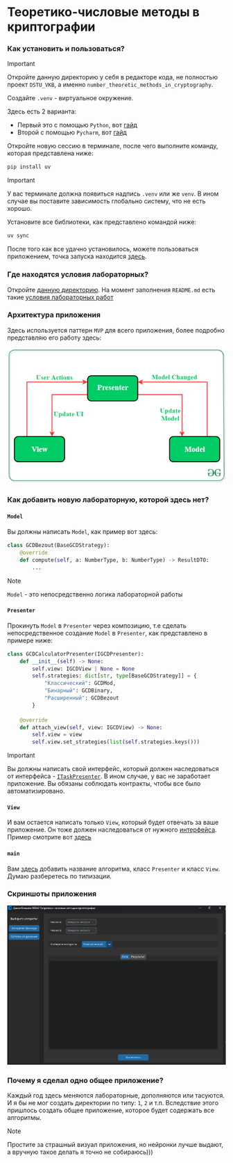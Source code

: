 # Теоретико-числовые методы в криптографии

### Как установить и пользоваться?

> [!IMPORTANT]
> Откройте данную директорию у себя в редакторе кода, не полностью проект `DSTU_VKB`,
> а именно `number_theoretic_methods_in_cryptography`.

Создайте `.venv` - виртуальное окружение.

Здесь есть 2 варианта:

- Первый это с помощью `Python`, вот [гайд](https://www.geeksforgeeks.org/create-virtual-environment-using-venv-python/)
- Второй с помощью `Pycharm`, вот [гайд](https://www.jetbrains.com/help/pycharm/creating-virtual-environment.html)

Откройте новую сессию в терминале, после чего выполните команду, которая представлена ниже:

```bash
pip install uv
```

> [!IMPORTANT]
> У вас терминале должна появиться надпись `.venv` или же `venv`.
> В ином случае вы поставите зависимость глобально систему, что не есть хорошо.

Установите все библиотеки, как представлено командой ниже:

```bash
uv sync
```

После того как все удачно установилось, можете пользоваться приложением, точка запуска находится [здесь](app/main.py).

### Где находятся условия лабораторных?

Откройте [данную директорию](docs).
На момент заполнения `README.md` есть такие [условия лабораторных работ](docs/2024-2025/conditions)

### Архитектура приложения

Здесь используется паттерн `MVP` для всего приложения, более подробно представляю его работу здесь:

![mvp.png](docs/1.png)

### Как добавить новую лабораторную, которой здесь нет? 

#### `Model`

Вы должны написать `Model`, как пример вот здесь: 

```python
class GCDBezout(BaseGCDStrategy):
    @override
    def compute(self, a: NumberType, b: NumberType) -> ResultDTO:
        ...
```

> [!NOTE]
> `Model` - это непосредственно логика лабораторной работы

#### `Presenter`

Прокинуть `Model` в `Presenter` через композицию, т.е сделать непосредственное создание `Model` в `Presenter`, как представлено в примере ниже: 

```python
class GCDCalculatorPresenter(IGCDPresenter):
    def __init__(self) -> None:
        self.view: IGCDView | None = None
        self.strategies: dict[str, type[BaseGCDStrategy]] = {
            "Классический": GCDMod,
            "Бинарный": GCDBinary,
            "Расширенный": GCDBezout
        }

    @override
    def attach_view(self, view: IGCDView) -> None:
        self.view = view
        self.view.set_strategies(list(self.strategies.keys()))
```

> [!IMPORTANT]
> Вы должны написать свой интерфейс, который должен наследоваться от интерфейса - [`ITaskPresenter`](app/presenters/tasks/base.py). 
> В ином cлучае, у вас не заработает приложение. Вы обязаны соблюдать контракты, чтобы все было автоматизировано.

#### `View`

И вам остается написать только `View`, который будет отвечать за ваше приложение.
Он тоже должен наследоваться от нужного [интерфейса](app/views/tasks/base.py). 
Пример смотрите вот [здесь](app/views/tasks/euclidian_algorithms/base.py)

#### `main`

Вам [здесь](app/main.py) добавить название алгоритма, класс `Presenter` и класс `View`. Думаю разберетесь по типизации. 

### Скриншоты приложения

![img.png](docs/2.png)

### Почему я сделал одно общее приложение?

Каждый год здесь меняются лабораторные, дополняются или тасуются.
И я бы не мог создать директории по типу: `1`, `2` и т.п. 
Вследствие этого пришлось создать общее приложение, которое будет содержать все алгоритмы.

> [!NOTE]
> Простите за страшный визуал приложения, но нейронки лучше выдают, а вручную такое делать я точно не собираюсь)))